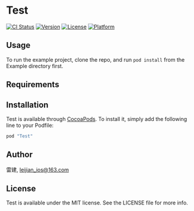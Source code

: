 # Test

[![CI Status](http://img.shields.io/travis/雷建/Test.svg?style=flat)](https://travis-ci.org/雷建/Test)
[![Version](https://img.shields.io/cocoapods/v/Test.svg?style=flat)](http://cocoapods.org/pods/Test)
[![License](https://img.shields.io/cocoapods/l/Test.svg?style=flat)](http://cocoapods.org/pods/Test)
[![Platform](https://img.shields.io/cocoapods/p/Test.svg?style=flat)](http://cocoapods.org/pods/Test)

## Usage

To run the example project, clone the repo, and run `pod install` from the Example directory first.

## Requirements

## Installation

Test is available through [CocoaPods](http://cocoapods.org). To install
it, simply add the following line to your Podfile:

```ruby
pod "Test"
```

## Author

雷建, leijian_ios@163.com

## License

Test is available under the MIT license. See the LICENSE file for more info.
